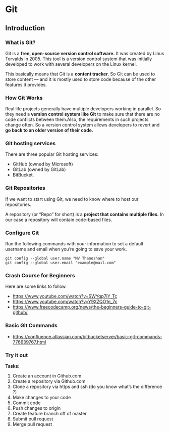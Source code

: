 # Git

## Introduction

### What is Git?
Git is a **free, open-source version control software.** It was created by Linus Torvalds in 2005. This tool is a version control system that was initially developed to work with several developers on the Linux kernel.

This basically means that Git is a **content tracker.** So Git can be used to store content — and it is mostly used to store code because of the other features it provides.

### How Git Works
Real life projects generally have multiple developers working in parallel. So they need a **version control system like Git** to make sure that there are no code conflicts between them.Also, the requirements in such projects change often. So a version control system allows developers to revert and **go back to an older version of their code.**


### Git hosting services
There are three popular Git hosting services:
- GitHub (owned by Microsoft)
- GitLab (owned by GitLab)
- BitBucket.

### Git Repositories
If we want to start using Git, we need to know where to host our repositories.

A repository (or “Repo” for short) is a **project that contains multiple files.** In our case a repository will contain code-based files.

### Configure Git
Run the following commands with your information to set a default username and email when you’re going to save your work.

```
git config --global user.name "MV Thanoshan"
git config --global user.email "example@mail.com"
```

### Crash Course for Beginners
Here are some links to follow.
- https://www.youtube.com/watch?v=SWYqp7iY_Tc
- https://www.youtube.com/watch?v=Y9XZQO1n_7c
- https://www.freecodecamp.org/news/the-beginners-guide-to-git-github/

### Basic Git Commands
- https://confluence.atlassian.com/bitbucketserver/basic-git-commands-776639767.html

### Try it out
**Tasks:**
1. Create an account in Github.com
2. Create a repository via Github.com
3. Clone a repository via https and ssh (do you know what’s the difference ?)
4. Make changes to your code
5. Commit code
6. Push changes to origin
7. Create feature branch off of master
8. Submit pull request
9. Merge pull request
